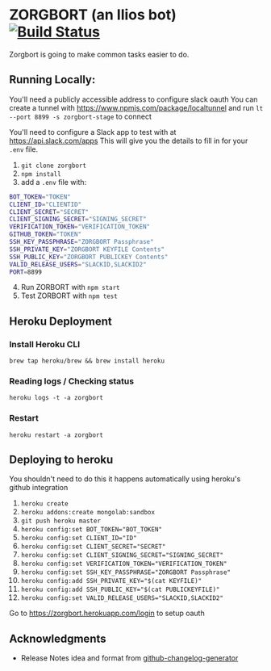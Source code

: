# ZORGBORT (an Ilios bot) [![Build Status](https://travis-ci.org/ucsf-ckm/zorgbort.svg?branch=master)](https://travis-ci.org/ucsf-ckm/zorgbort)

Zorgbort is going to make common tasks easier to do.

## Running Locally:

You'll need a publicly accessible address to configure slack oauth
You can create a tunnel with https://www.npmjs.com/package/localtunnel 
and run  `lt --port 8899 -s zorgbort-stage` to connect

You'll need to configure a Slack app to test with at https://api.slack.com/apps
This will give you the details to fill in for your `.env` file.

1. `git clone zorgbort`
2. `npm install`
3. add a `.env` file with:
```bash
BOT_TOKEN="TOKEN"
CLIENT_ID="CLIENTID"
CLIENT_SECRET="SECRET"
CLIENT_SIGNING_SECRET="SIGNING_SECRET"
VERIFICATION_TOKEN="VERIFICATION_TOKEN"
GITHUB_TOKEN="TOKEN"
SSH_KEY_PASSPHRASE="ZORGBORT Passphrase"
SSH_PRIVATE_KEY="ZORGBORT KEYFILE Contents"
SSH_PUBLIC_KEY="ZORGBORT PUBLICKEY Contents"
VALID_RELEASE_USERS="SLACKID,SLACKID2"
PORT=8899
```
4. Run ZORBORT with `npm start`
5. Test ZORBORT with `npm test`

## Heroku Deployment

### Install Heroku CLI

`brew tap heroku/brew && brew install heroku`

### Reading logs / Checking status
`heroku logs -t -a zorgbort`

### Restart
`heroku restart -a zorgbort`

## Deploying to heroku 

You shouldn't need to do this it happens automatically using heroku's github integration

1. `heroku create`
2. `heroku addons:create mongolab:sandbox`
3. `git push heroku master`
4. `heroku config:set BOT_TOKEN="BOT_TOKEN"`
5. `heroku config:set CLIENT_ID="ID"`
6. `heroku config:set CLIENT_SECRET="SECRET"`
7. `heroku config:set CLIENT_SIGNING_SECRET="SIGNING_SECRET"`
8. `heroku config:set VERIFICATION_TOKEN="VERIFICATION_TOKEN"`
9. `heroku config:set SSH_KEY_PASSPHRASE="ZORGBORT Passphrase"`
10. `heroku config:add SSH_PRIVATE_KEY="$(cat KEYFILE)"`
11. `heroku config:add SSH_PUBLIC_KEY="$(cat PUBLICKEYFILE)"`
12. `heroku config:set VALID_RELEASE_USERS="SLACKID,SLACKID2"`

Go to https://zorgbort.herokuapp.com/login to setup oauth

## Acknowledgments

* Release Notes idea and format from [github-changelog-generator](https://github.com/skywinder/github-changelog-generator)
